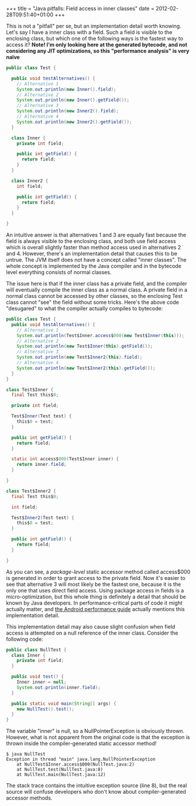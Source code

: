 +++
title = "Java pitfalls: Field access in inner classes"
date = 2012-02-28T09:51:40+01:00
+++

This is not a "pitfall" per se, but an implementation detail worth knowing. Let's say I have a inner class with a field. Such a field is visible to the enclosing class, but which one of the following ways is the fastest way to access it? **Note! I'm only looking here at the generated bytecode, and not considering any JIT optimizations, so this "performance analysis" is very naïve**

```java
public class Test {

  public void testAlternatives() {
    // Alternative 1
    System.out.println(new Inner().field);
    // Alternative 2
    System.out.println(new Inner().getField());
    // Alternative 3
    System.out.println(new Inner2().field);
    // Alternative 4
    System.out.println(new Inner2().getField());
  }

  class Inner {
    private int field;

    public int getField() {
      return field;
    }
  }

  class Inner2 {
    int field;

    public int getField() {
      return field;
    }
  }

}
```

An intuitive answer is that alternatives 1 and 3 are equally fast because the field is always visible to the enclosing class, and both use field access which is overall slightly faster than method access used in alternatives 2 and 4. However, there's an implementation detail that causes this to be untrue. The JVM itself does not have a concept called "inner classes". The whole concept is implemented by the Java compiler and in the bytecode level everything consists of normal classes.

The issue here is that if the inner class has a private field, and the compiler will eventually compile the inner class as a normal class. A private field in a normal class cannot be accessed by other classes, so the enclosing Test class cannot "see" the field without some tricks. Here's the above code "desugared" to what the compiler actually compiles to bytecode:

```java
public class Test {
  public void testAlternatives() {
    // Alternative 1
    System.out.println(Test$Inner.access$000(new Test$Inner(this)));
    // Alternative 2
    System.out.println(new Test$Inner(this).getField());
    // Alternative 3
    System.out.println(new Test$Inner2(this).field);
    // Alternative 4
    System.out.println(new Test$Inner2(this).getField());
  }
}

class Test$Inner {
  final Test this$0;

  private int field;

  Test$Inner(Test test) {
    this$0 = test;
  }

  public int getField() {
    return field;
  }

  static int access$000(Test$Inner inner) {
    return inner.field;
  }

}

class Test$Inner2 {
  final Test this$0;

  int field;

  Test$Inner2(Test test) {
    this$0 = test;
  }

  public int getField() {
    return field;
  }

}
```

As you can see, a _package-level_ static accessor method called access$000 is generated in order to grant access to the private field. Now it's easier to see that alternative 3 will most likely be the fastest one, because it is the only one that uses direct field access. Using package access in fields is a micro-optimization, but this whole thing is definitely a detail that should be known by Java developers. In performance-critical parts of code it might actually matter, and [the Android performance guide](http://developer.android.com/guide/practices/design/performance.html#package_inner) actually mentions this implementation detail.

This implementation detail may also cause slight confusion when field access is attempted on a null reference of the inner class. Consider the following code:

```java
public class NullTest {
  class Inner {
    private int field;
  }

  public void test() {
    Inner inner = null;
    System.out.println(inner.field);
  }

  public static void main(String[] args) {
    new NullTest().test();
  }
}
```

The variable "inner" is null, so a NullPointerException is obviously thrown. However, what is not apparent from the original code is that the exception is thrown inside the compiler-generated static accessor method!

```
$ java NullTest
Exception in thread "main" java.lang.NullPointerException
	at NullTest$Inner.access$000(NullTest.java:2)
	at NullTest.test(NullTest.java:8)
	at NullTest.main(NullTest.java:12)
```

The stack trace contains the intuitive exception source (line 8), but the real source will confuse developers who don't know about compiler-generated accessor methods.
